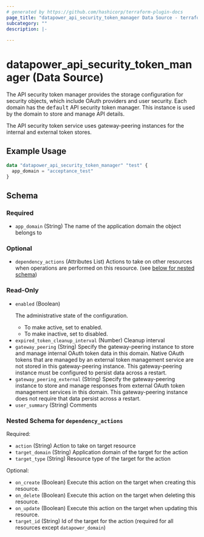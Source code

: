 ```yaml
---
# generated by https://github.com/hashicorp/terraform-plugin-docs
page_title: "datapower_api_security_token_manager Data Source - terraform-provider-datapower"
subcategory: ""
description: |-
  
---
```


# datapower_api_security_token_manager (Data Source)

<p>The API security token manager provides the storage configuration for security objects, which include OAuth providers and user security. Each domain has the <tt>default</tt> API security token manager. This instance is used by the domain to store and manage API details.</p><p>The API security token service uses gateway-peering instances for the internal and external token stores.</p>

## Example Usage

```terraform
data "datapower_api_security_token_manager" "test" {
  app_domain = "acceptance_test"
}
```

<!-- schema generated by tfplugindocs -->
## Schema

### Required

- `app_domain` (String) The name of the application domain the object belongs to

### Optional

- `dependency_actions` (Attributes List) Actions to take on other resources when operations are performed on this resource. (see [below for nested schema](#nestedatt--dependency_actions))

### Read-Only

- `enabled` (Boolean) <p>The administrative state of the configuration.</p><ul><li>To make active, set to enabled.</li><li>To make inactive, set to disabled.</li></ul>
- `expired_token_cleanup_interval` (Number) Cleanup interval
- `gateway_peering` (String) Specify the gateway-peering instance to store and manage internal OAuth token data in this domain. Native OAuth tokens that are managed by an external token management service are not stored in this gateway-peering instance. This gateway-peering instance must be configured to persist data across a restart.
- `gateway_peering_external` (String) Specify the gateway-peering instance to store and manage responses from external OAuth token management services in this domain. This gateway-peering instance does not require that data persist across a restart.
- `user_summary` (String) Comments

<a id="nestedatt--dependency_actions"></a>
### Nested Schema for `dependency_actions`

Required:

- `action` (String) Action to take on target resource
- `target_domain` (String) Application domain of the target for the action
- `target_type` (String) Resource type of the target for the action

Optional:

- `on_create` (Boolean) Execute this action on the target when creating this resource.
- `on_delete` (Boolean) Execute this action on the target when deleting this resource.
- `on_update` (Boolean) Execute this action on the target when updating this resource.
- `target_id` (String) Id of the target for the action (required for all resources except `datapower_domain`)

